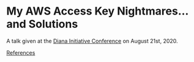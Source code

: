 # My AWS Access Key Nightmares... and Solutions

A talk given at the [Diana Initiative Conference](https://www.dianainitiative.org/) on August 21st, 2020.

[References](References.md)
